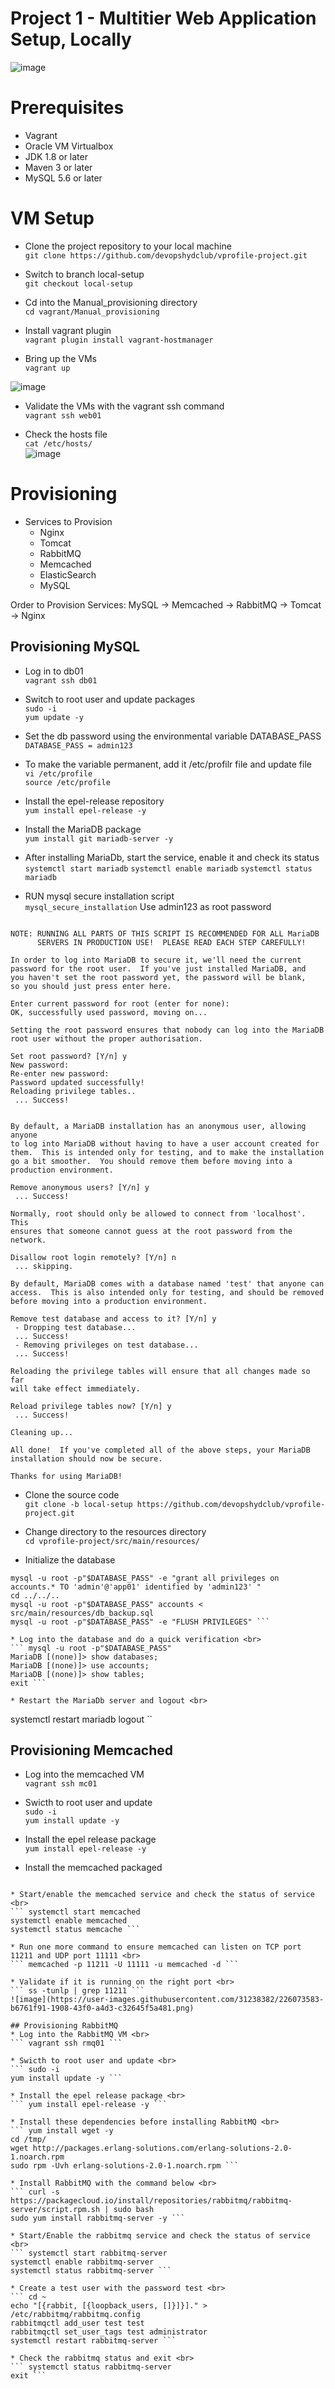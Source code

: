 # Project 1 - Multitier Web Application Setup, Locally

![image](https://user-images.githubusercontent.com/31238382/226070269-5d5477f7-2f2b-4061-83b7-6cc709ba3486.png)

# Prerequisites
* Vagrant
* Oracle VM Virtualbox
* JDK 1.8 or later
* Maven 3 or later
* MySQL 5.6 or later

# VM Setup
* Clone the project repository to your local machine <br>
``` git clone https://github.com/devopshydclub/vprofile-project.git ```

* Switch to branch local-setup <br>
``` git checkout local-setup ```

* Cd into the Manual_provisioning directory <br>
``` cd vagrant/Manual_provisioning ```

* Install vagrant plugin <br>
``` vagrant plugin install vagrant-hostmanager ```

* Bring up the VMs <br>
``` vagrant up ```

![image](https://user-images.githubusercontent.com/31238382/226071171-a75191ae-c762-4257-924a-ec8ec592d43a.png)

* Validate the VMs with the vagrant ssh command <br>
``` vagrant ssh web01 ```

* Check the hosts file <br>
``` cat /etc/hosts/ ``` <br>
![image](https://user-images.githubusercontent.com/31238382/226071377-a23a6f0f-2ba9-4c38-8fe7-a66f9e9722d0.png)

# Provisioning
* Services to Provision
  * Nginx
  * Tomcat
  * RabbitMQ
  * Memcached
  * ElasticSearch
  * MySQL
  
 Order to Provision Services: MySQL -> Memcached -> RabbitMQ -> Tomcat -> Nginx
 
 ## Provisioning MySQL
 * Log in to db01 <br>
 ``` vagrant ssh db01 ```
 
 * Switch to root user and update packages <br>
 ``` sudo -i ``` <br>
 ``` yum update -y ```

 * Set the db password using the environmental variable DATABASE_PASS <br>
 ``` DATABASE_PASS = admin123 ```
 
 * To make the variable permanent, add it /etc/profilr file and update file <br>
``` vi /etc/profile ``` <br>
``` source /etc/profile ```

* Install the epel-release repository <br>
``` yum install epel-release -y ```

* Install the MariaDB package <br>
``` yum install git mariadb-server -y ```

* After installing MariaDb, start the service, enable it and check its status <br>
``` systemctl start mariadb ```
``` systemctl enable mariadb ```
``` systemctl status mariadb ```

* RUN mysql secure installation script <br>
``` mysql_secure_installation ```
Use admin123 as root password
``` [root@db01 ~]# mysql_secure_installation

NOTE: RUNNING ALL PARTS OF THIS SCRIPT IS RECOMMENDED FOR ALL MariaDB
      SERVERS IN PRODUCTION USE!  PLEASE READ EACH STEP CAREFULLY!

In order to log into MariaDB to secure it, we'll need the current
password for the root user.  If you've just installed MariaDB, and
you haven't set the root password yet, the password will be blank,
so you should just press enter here.

Enter current password for root (enter for none): 
OK, successfully used password, moving on...

Setting the root password ensures that nobody can log into the MariaDB
root user without the proper authorisation.

Set root password? [Y/n] y
New password: 
Re-enter new password: 
Password updated successfully!
Reloading privilege tables..
 ... Success!


By default, a MariaDB installation has an anonymous user, allowing anyone
to log into MariaDB without having to have a user account created for
them.  This is intended only for testing, and to make the installation
go a bit smoother.  You should remove them before moving into a
production environment.

Remove anonymous users? [Y/n] y
 ... Success!

Normally, root should only be allowed to connect from 'localhost'.  This
ensures that someone cannot guess at the root password from the network.

Disallow root login remotely? [Y/n] n
 ... skipping.

By default, MariaDB comes with a database named 'test' that anyone can
access.  This is also intended only for testing, and should be removed
before moving into a production environment.

Remove test database and access to it? [Y/n] y
 - Dropping test database...
 ... Success!
 - Removing privileges on test database...
 ... Success!

Reloading the privilege tables will ensure that all changes made so far
will take effect immediately.

Reload privilege tables now? [Y/n] y
 ... Success!

Cleaning up...

All done!  If you've completed all of the above steps, your MariaDB
installation should now be secure.

Thanks for using MariaDB! 
```

* Clone the source code <br>
``` git clone -b local-setup https://github.com/devopshydclub/vprofile-project.git ```

* Change directory to the resources directory <br>
``` cd vprofile-project/src/main/resources/ ```

* Initialize the database <br>
``` mysql -u root -p"$DATABASE_PASS" -e "create database accounts"
mysql -u root -p"$DATABASE_PASS" -e "grant all privileges on accounts.* TO 'admin'@'app01' identified by 'admin123' "
cd ../../..
mysql -u root -p"$DATABASE_PASS" accounts < src/main/resources/db_backup.sql
mysql -u root -p"$DATABASE_PASS" -e "FLUSH PRIVILEGES" ```

* Log into the database and do a quick verification <br>
``` mysql -u root -p"$DATABASE_PASS"
MariaDB [(none)]> show databases;
MariaDB [(none)]> use accounts;
MariaDB [(none)]> show tables;
exit ```

* Restart the MariaDb server and logout <br>
``` 
systemctl restart mariadb
logout ``

## Provisioning Memcached
* Log into the memcached VM <br>
``` vagrant ssh mc01 ```

* Swicth to root user and update <br>
``` sudo -i ``` <br>
``` yum install update -y ```

* Install the epel release package <br>
``` yum install epel-release -y ```

* Install the memcached packaged <br>
``` yum install memcached -y

* Start/enable the memcached service and check the status of service <br>
``` systemctl start memcached
systemctl enable memcached
systemctl status memcache ```

* Run one more command to ensure memcached can listen on TCP port 11211 and UDP port 11111 <br>
``` memcached -p 11211 -U 11111 -u memcached -d ```

* Validate if it is running on the right port <br>
``` ss -tunlp | grep 11211 ```
![image](https://user-images.githubusercontent.com/31238382/226073583-b6761f91-1908-43f0-a4d3-c32645f5a481.png)

## Provisioning RabbitMQ
* Log into the RabbitMQ VM <br>
``` vagrant ssh rmq01 ```

* Swicth to root user and update <br>
``` sudo -i
yum install update -y ```

* Install the epel release package <br>
``` yum install epel-release -y ```

* Install these dependencies before installing RabbitMQ <br>
``` yum install wget -y
cd /tmp/
wget http://packages.erlang-solutions.com/erlang-solutions-2.0-1.noarch.rpm
sudo rpm -Uvh erlang-solutions-2.0-1.noarch.rpm ```

* Install RabbitMQ with the command below <br>
``` curl -s https://packagecloud.io/install/repositories/rabbitmq/rabbitmq-server/script.rpm.sh | sudo bash
sudo yum install rabbitmq-server -y ```

* Start/Enable the rabbitmq service and check the status of service <br>
``` systemctl start rabbitmq-server
systemctl enable rabbitmq-server
systemctl status rabbitmq-server ```

* Create a test user with the password test <br>
``` cd ~
echo "[{rabbit, [{loopback_users, []}]}]." > /etc/rabbitmq/rabbitmq.config
rabbitmqctl add_user test test
rabbitmqctl set_user_tags test administrator
systemctl restart rabbitmq-server ```

* Check the rabbitmq status and exit <br>
``` systemctl status rabbitmq-server
exit ```

